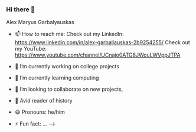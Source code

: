 ### Hi there 👋
Alex Maryus Garbalyauskas


- 📫 How to reach me: 
Check out my LinkedIn: https://www.linkedin.com/in/alex-garbaliauskas-2b9254255/
Check out my YouTube: https://www.youtube.com/channel/UCnajo0ATG8JWouLWVppJTPA

- 🔭 I’m currently working on college projects
- 🌱 I’m currently learning computing
- 👯 I’m looking to collaborate on new projects, 
- 💬 Avid reader of history
- 😄 Pronouns: he/him
- ⚡ Fun fact: ...
-->
